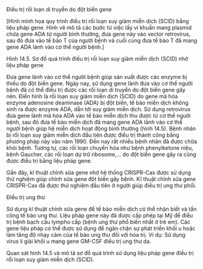 Điều trị rối loạn di truyền do đột biến gene

[Hình minh họa quy trình điều trị rối loạn suy giảm miễn dịch (SCID) bằng liệu pháp gene. Hình vẽ mô tả các bước từ việc lấy vi khuẩn mang plasmid chứa gene ADA từ người bình thường, đưa gene này vào vector retrovirus, sau đó đưa vào tế bào T của người bệnh và cuối cùng đưa tế bào T đã mang gene ADA lành vào cơ thể người bệnh.]

Hình 14.5. Sơ đồ quá trình điều trị rối loạn suy giảm miễn dịch (SCID) nhờ liệu pháp gene

Đưa gene lành vào cơ thể người bệnh giúp sản xuất được các enzyme bị thiếu do đột biến gene. Ngày nay, sử dụng gene lành đưa vào cơ thể người bệnh đã có thể điều trị được các rối loạn di truyền do đột biến gene gây nên. Điển hình là rối loạn suy giảm miễn dịch (SCID) do gene mã hóa enzyme adenosine deaminase (ADA) bị đột biến, tế bào miễn dịch không sinh ra được enzyme ADA, dẫn tới suy giảm miễn dịch. Sử dụng retrovirus đưa gene lành mã hóa ADA vào tế bào miễn dịch thu được từ cơ thể người bệnh, sau đó đưa tế bào miễn dịch đã mang gene ADA lành vào cơ thể người bệnh giúp hệ miễn dịch hoạt động bình thường (hình 14.5). Bệnh nhân bị rối loạn suy giảm miễn dịch đầu tiên được điều trị thành công bằng phương pháp này vào năm 1990. Đến nay rất nhiều bệnh nhân đã được chữa khỏi bệnh. Tương tự, các rối loạn chuyển hóa như bệnh phenylketone niệu, bệnh Gaucher, các rối loạn dự trữ ribosome,... do đột biến gene gây ra cũng được điều trị bằng liệu pháp gene.

Gần đây, kĩ thuật chỉnh sửa gene nhờ hệ thống CRISPR-Cas được sử dụng thử nghiệm giúp chỉnh sửa gene đột biến gây bệnh. Kĩ thuật chỉnh sửa gene CRISPR-Cas đã được thử nghiệm đầu tiên ở người giúp điều trị ung thư phổi.

Điều trị ung thư

Sử dụng kĩ thuật chỉnh sửa gene để tế bào miễn dịch có thể nhận biết và tấn công tế bào ung thư. Liệu pháp gene này đã được cấp phép tại Mỹ để điều trị bệnh bạch cầu lympho cấp (bệnh ung thư phổ biến nhất ở trẻ em). Các gene liệu pháp có thể được sử dụng để ngăn chặn sự phát triển khối u hoặc làm tăng độ nhạy cảm của tế bào ung thư đối với hóa trị. Ví dụ: Sử dụng virus lí giải khối u mang gene GM-CSF điều trị ung thư da.

Quan sát hình 14.5 và mô tả sơ đồ quá trình sử dụng liệu pháp gene điều trị rối loạn suy giảm miễn dịch (SCID).